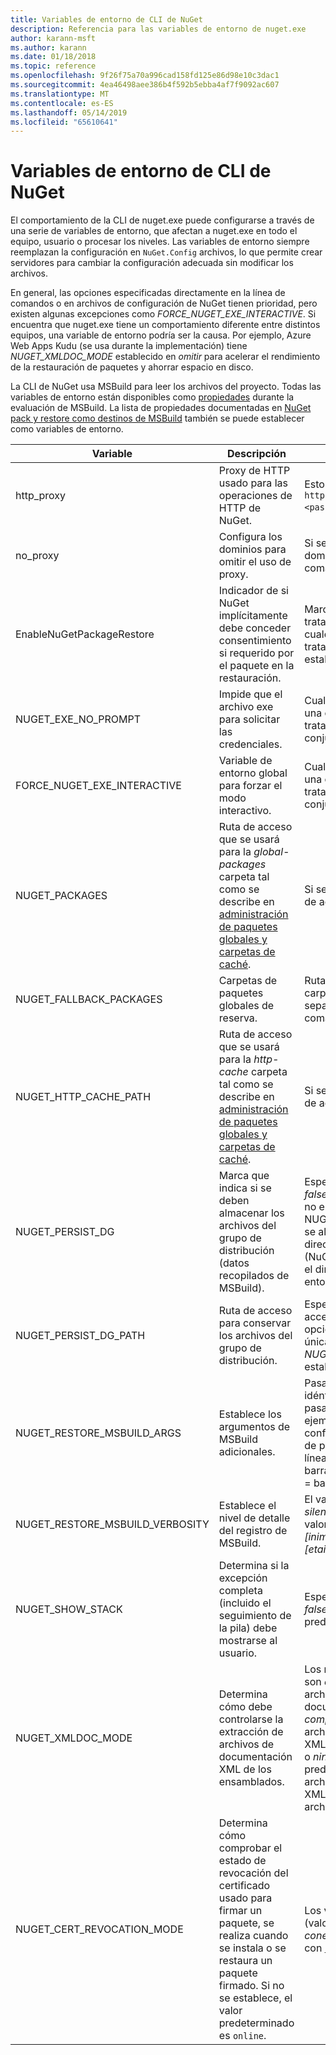 ```yaml
---
title: Variables de entorno de CLI de NuGet
description: Referencia para las variables de entorno de nuget.exe
author: karann-msft
ms.author: karann
ms.date: 01/18/2018
ms.topic: reference
ms.openlocfilehash: 9f26f75a70a996cad158fd125e86d98e10c3dac1
ms.sourcegitcommit: 4ea46498aee386b4f592b5ebba4af7f9092ac607
ms.translationtype: MT
ms.contentlocale: es-ES
ms.lasthandoff: 05/14/2019
ms.locfileid: "65610641"
---
```

# <a name="nuget-cli-environment-variables"></a>Variables de entorno de CLI de NuGet

El comportamiento de la CLI de nuget.exe puede configurarse a través de una serie de variables de entorno, que afectan a nuget.exe en todo el equipo, usuario o procesar los niveles. Las variables de entorno siempre reemplazan la configuración en `NuGet.Config` archivos, lo que permite crear servidores para cambiar la configuración adecuada sin modificar los archivos.

En general, las opciones especificadas directamente en la línea de comandos o en archivos de configuración de NuGet tienen prioridad, pero existen algunas excepciones como *FORCE_NUGET_EXE_INTERACTIVE*. Si encuentra que nuget.exe tiene un comportamiento diferente entre distintos equipos, una variable de entorno podría ser la causa. Por ejemplo, Azure Web Apps Kudu (se usa durante la implementación) tiene *NUGET_XMLDOC_MODE* establecido en *omitir* para acelerar el rendimiento de la restauración de paquetes y ahorrar espacio en disco.

La CLI de NuGet usa MSBuild para leer los archivos del proyecto. Todas las variables de entorno están disponibles como [propiedades](/visualstudio/msbuild/msbuild-command-line-reference) durante la evaluación de MSBuild.
La lista de propiedades documentadas en [NuGet pack y restore como destinos de MSBuild](../reference/msbuild-targets.md#restore-properties) también se puede establecer como variables de entorno.

| Variable | Descripción | Comentarios |
| --- | --- | --- |
| http_proxy | Proxy de HTTP usado para las operaciones de HTTP de NuGet. | Esto se especificaría como `http://<username>:<password>@proxy.com`. |
| no_proxy | Configura los dominios para omitir el uso de proxy. | Si se especifica como dominios separados por coma (,). |
| EnableNuGetPackageRestore | Indicador de si NuGet implícitamente debe conceder consentimiento si requerido por el paquete en la restauración. | Marcador especificado se trata como *true* o *1*, cualquier otro valor que se tratan como marca no establecido. |
| NUGET_EXE_NO_PROMPT | Impide que el archivo exe para solicitar las credenciales. | Cualquier valor excepto una cadena nula o vacía se tratará como esta marca conjunto/true. |
| FORCE_NUGET_EXE_INTERACTIVE | Variable de entorno global para forzar el modo interactivo. | Cualquier valor excepto una cadena nula o vacía se tratará como esta marca conjunto/true. |
| NUGET_PACKAGES | Ruta de acceso que se usará para la *global-packages* carpeta tal como se describe en [administración de paquetes globales y carpetas de caché](../consume-packages/managing-the-global-packages-and-cache-folders.md). | Si se especifica como ruta de acceso absoluta. |
| NUGET_FALLBACK_PACKAGES | Carpetas de paquetes globales de reserva. | Rutas de acceso de carpeta absoluto separados por punto y coma (;). |
| NUGET_HTTP_CACHE_PATH | Ruta de acceso que se usará para la *http-cache* carpeta tal como se describe en [administración de paquetes globales y carpetas de caché](../consume-packages/managing-the-global-packages-and-cache-folders.md). | Si se especifica como ruta de acceso absoluta. |
| NUGET_PERSIST_DG | Marca que indica si se deben almacenar los archivos del grupo de distribución (datos recopilados de MSBuild). | Especificado como *true* o *false* (predeterminado), si no establece NUGET_PERSIST_DG_PATH se almacenarán en el directorio temporal (NuGetScratch carpeta en el directorio temp del entorno actual). |
| NUGET_PERSIST_DG_PATH | Ruta de acceso para conservar los archivos del grupo de distribución. | Especificado como ruta de acceso absoluta, esta opción es utiliza únicamente cuando *NUGET_PERSIST_DG* está establecido en true. |
| NUGET_RESTORE_MSBUILD_ARGS | Establece los argumentos de MSBuild adicionales. | Pasar argumentos idénticos a cómo se pasaría a msbuild.exe. Un ejemplo de cómo configurar una propiedad de proyecto Foo desde la línea de comandos a la barra de valor sería /p:Foo = barra |
| NUGET_RESTORE_MSBUILD_VERBOSITY | Establece el nivel de detalle del registro de MSBuild. | El valor predeterminado es *silencioso* ("/ v: q"). Los valores posibles *q [uiet]*, *m [inimal]*, *n [ormal]*, *d. [etailed]*, y *diag [nostic]*. |
| NUGET_SHOW_STACK | Determina si la excepción completa (incluido el seguimiento de la pila) debe mostrarse al usuario. | Especificado como *true* o *false* (valor predeterminado). |
| NUGET_XMLDOC_MODE | Determina cómo debe controlarse la extracción de archivos de documentación XML de los ensamblados. | Los modos compatibles son *omitir* (no extraiga los archivos de documentación XML), *comprimir* (almacenar archivos de documento XML como un archivo zip) o *ninguno* (valor predeterminado, tratar los archivos de documento XML como normal archivos). |
| NUGET_CERT_REVOCATION_MODE | Determina cómo comprobar el estado de revocación del certificado usado para firmar un paquete, se realiza cuando se instala o se restaura un paquete firmado. Si no se establece, el valor predeterminado es `online`.| Los valores posibles *online* (valor predeterminado), *sin conexión*.  Relacionadas con [NU3028](../reference/errors-and-warnings/NU3028.md) |


